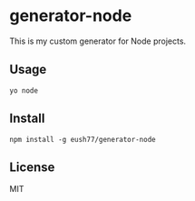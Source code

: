 # generator-node

This is my custom generator for Node projects.

## Usage

```
yo node
```

## Install

```
npm install -g eush77/generator-node
```

## License

MIT

